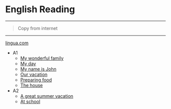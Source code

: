 # English Reading

---

> Copy from internet

---

[lingua.com](https://lingua.com/english/reading/)
- A1
  - [My wonderful family](./lingua/my_wonderful_family.md)
  - [My day](./lingua/my_day.md)
  - [My name is John](./lingua/my_name_is_John.md)
  - [Our vacation](./lingua/our_vacation.md)
  - [Preparing food](./lingua/preparing_food.md)
  - [The house](./lingua/the_house.md)
- A2
  - [A great summer vacation](./lingua/a_great_summer_vacation.md)
  - [At school](./lingua/at_school.md)
